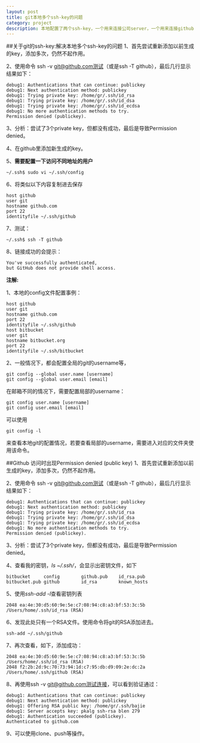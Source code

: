 ```yaml
---
layout: post
title: git本地多个ssh-key的问题
category: project
description: 本地配置了两个ssh-key，一个用来连接公司server，一个用来连接github，分别用的不同的用户名和邮箱地址，默认的配置情况下肯定会出现permission denied的错误...
---
```


##关于git的ssh-key:解决本地多个ssh-key的问题
1、首先尝试重新添加以前生成的key，添加多次，仍然不起作用。

2、使用命令 ssh -v git@github.com测试（或是ssh -T github），最后几行显示结果如下：

```
debug1: Authentications that can continue: publickey
debug1: Next authentication method: publickey
debug1: Trying private key: /home/gr/.ssh/id_rsa
debug1: Trying private key: /home/gr/.ssh/id_dsa
debug1: Trying private key: /home/gr/.ssh/id_ecdsa
debug1: No more authentication methods to try.
Permission denied (publickey).
```

3、分析：尝试了3个private key，但都没有成功，最后是导致Permission denied。

4、在github里添加新生成的key。

5、**需要配置一下访问不同地址的用户**

	~/.ssh$ sudo vi ~/.ssh/config
	
6、将类似以下内容复制进去保存

	host github 
	user git 
	hostname github.com 
	port 22 
	identityfile ~/.ssh/github
	
7、测试：

	~/.ssh$ ssh -T github
	
8、链接成功的会提示：

	You've successfully authenticated, 
	but GitHub does not provide shell access.

**注解:**

1、本地的config文件配置事例：

```
host github
user git
hostname github.com
port 22
identityfile ~/.ssh/github
host bitbucket
user git
hostname bitbucket.org
port 22
identityfile ~/.ssh/bitbucket
```

2、一般情况下，都会配置全局的git的username等，

```
git config --global user.name [username]
git config --global user.email [email]
```

在邮箱不同的情况下，需要配置局部的username：

```
git config user.name [username]
git config user.email [email]
```

可以使用
```
git config -l
```
来查看本地git的配置情况，若要查看局部的username，需要进入对应的文件夹使用该命令。

##Github 访问时出现Permission denied (public key)
1、首先尝试重新添加以前生成的key，添加多次，仍然不起作用。

2、使用命令 ssh -v git@github.com测试（或是ssh -T github），最后几行显示结果如下：

```
debug1: Authentications that can continue: publickey
debug1: Next authentication method: publickey
debug1: Trying private key: /home/gr/.ssh/id_rsa
debug1: Trying private key: /home/gr/.ssh/id_dsa
debug1: Trying private key: /home/gr/.ssh/id_ecdsa
debug1: No more authentication methods to try.
Permission denied (publickey).
```

3、分析：尝试了3个private key，但都没有成功，最后是导致Permission denied。

4、查看我的密钥，*ls ~/.ssh/*，会显示出密钥文件，如下

	bitbucket     config        github.pub    id_rsa.pub
	bitbucket.pub github        id_rsa        known_hosts

5、使用*ssh-add -l*查看密钥列表

	2048 ea:4e:30:d5:60:9e:5e:c7:08:94:c8:a3:bf:53:3c:5b 
	/Users/home/.ssh/id_rsa (RSA)

6、发现此处只有一个RSA文件。使用命令将git的RSA添加进去。

	ssh-add ~/.ssh/github
	
7、再次查看，如下，添加成功：

	2048 ea:4e:30:d5:60:9e:5e:c7:08:94:c8:a3:bf:53:3c:5b 
	/Users/home/.ssh/id_rsa (RSA)
	2048 f2:2b:2d:9c:70:73:94:1d:c7:95:db:d9:09:2e:dc:2a 
	/Users/home/.ssh/github (RSA)

8、再使用ssh -v git@github.com测试连接，可以看到验证通过：

```
debug1: Authentications that can continue: publickey
debug1: Next authentication method: publickey
debug1: Offering RSA public key: /home/gr/.ssh/bajie
debug1: Server accepts key: pkalg ssh-rsa blen 279
debug1: Authentication succeeded (publickey).
Authenticated to github.com
```
9、可以使用clone、push等操作。


